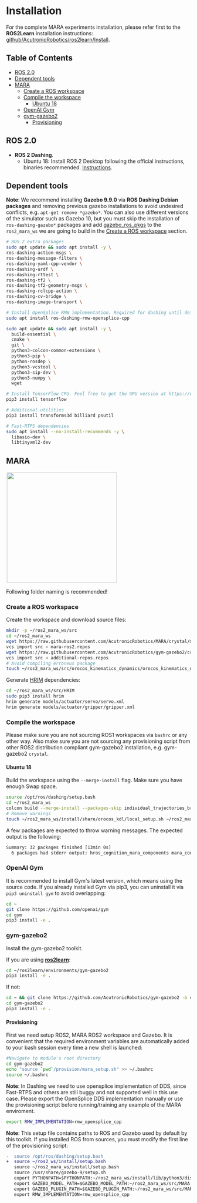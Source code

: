 # Installation
For the complete MARA experiments installation, please refer first to the **ROS2Learn** installation instructions:  [github/AcutronicRobotics/ros2learn/Install](https://github.com/AcutronicRobotics/ros2learn/blob/master/Install.md).

## Table of Contents
- [ROS 2.0](#ros-20)
- [Dependent tools](#dependent-tools)
- [MARA](#mara)
  - [Create a ROS workspace](#create-a-ros-workspace)
  - [Compile the workspace](#compile-the-workspace)
    - [Ubuntu 18](#ubuntu-18)
  - [OpenAI Gym](#openai-gym)
  - [gym-gazebo2](#gym-gazebo2)
    - [Provisioning](#provisioning)

## ROS 2.0

- **ROS 2 Dashing**.
   - Ubuntu 18: Install ROS 2 Desktop following the official instructions, binaries recommended. [Instructions](https://index.ros.org/doc/ros2/Installation/Linux-Install-Debians/).

## Dependent tools
**Note**: We recommend installing **Gazebo 9.9.0** via **ROS Dashing Debian packages** and removing previous gazebo installations to avoid undesired conflicts, e.g. `apt-get remove *gazebo*`. You can also use different versions of the simulator such as Gazebo 10, but you must skip the installation of `ros-dashing-gazebo*` packages and add [gazebo_ros_pkgs](https://github.com/ros-simulation/gazebo_ros_pkgs/tree/ros2) to the `ros2_mara_ws` we are going to build in the [Create a ROS workspace](#create-a-ros-workspace) section.

```sh
# ROS 2 extra packages
sudo apt update && sudo apt install -y \
ros-dashing-action-msgs \
ros-dashing-message-filters \
ros-dashing-yaml-cpp-vendor \
ros-dashing-urdf \
ros-dashing-rttest \
ros-dashing-tf2 \
ros-dashing-tf2-geometry-msgs \
ros-dashing-rclcpp-action \
ros-dashing-cv-bridge \
ros-dashing-image-transport \

# Install OpenSplice RMW implementation. Required for dashing until default FastRTPS is fixed.
sudo apt install ros-dashing-rmw-opensplice-cpp

sudo apt update && sudo apt install -y \
  build-essential \
  cmake \
  git \
  python3-colcon-common-extensions \
  python3-pip \
  python-rosdep \
  python3-vcstool \
  python3-sip-dev \
  python3-numpy \
  wget

# Install TensorFlow CPU. Feel free to get the GPU version at https://www.tensorflow.org/install/gpu.
pip3 install tensorflow

# Additional utilities
pip3 install transforms3d billiard psutil

# Fast-RTPS dependencies
sudo apt install --no-install-recommends -y \
  libasio-dev \
  libtinyxml2-dev
```
## MARA

<a href="http://www.acutronicrobotics.com"><img src="https://acutronicrobotics.com/products/mara/images/xMARA_evolution_end.jpg.pagespeed.ic.dVNwzZ6-4i.webp" float="left" hspace="2" vspace="2" width="300"></a>

Following folder naming is recommended!

### Create a ROS workspace

Create the workspace and download source files:

```sh
mkdir -p ~/ros2_mara_ws/src
cd ~/ros2_mara_ws
wget https://raw.githubusercontent.com/AcutronicRobotics/MARA/crystal/mara-ros2.repos
vcs import src < mara-ros2.repos
wget https://raw.githubusercontent.com/AcutronicRobotics/gym-gazebo2/crystal/provision/additional-repos.repos
vcs import src < additional-repos.repos
# Avoid compiling erroneus package
touch ~/ros2_mara_ws/src/orocos_kinematics_dynamics/orocos_kinematics_dynamics/COLCON_IGNORE
```

Generate [HRIM](https://github.com/AcutronicRobotics/HRIM) dependencies:

```sh
cd ~/ros2_mara_ws/src/HRIM
sudo pip3 install hrim
hrim generate models/actuator/servo/servo.xml
hrim generate models/actuator/gripper/gripper.xml
```
### Compile the workspace

Please make sure you are not sourcing ROS1 workspaces via `bashrc` or any other way. Also make sure you are not sourcing any provisioning script from other ROS2 distribution compliant gym-gazebo2 installation, e.g. gym-gazebo2 `crystal`.

#### Ubuntu 18

Build the workspace using the `--merge-install` flag. Make sure you have enough Swap space.

```sh
source /opt/ros/dashing/setup.bash
cd ~/ros2_mara_ws
colcon build --merge-install --packages-skip individual_trajectories_bridge
# Remove warnings
touch ~/ros2_mara_ws/install/share/orocos_kdl/local_setup.sh ~/ros2_mara_ws/install/share/orocos_kdl/local_setup.bash
```
A few packages are expected to throw warning messages. The expected output is the following:

```sh
Summary: 32 packages finished [13min 0s]
  6 packages had stderr output: hros_cognition_mara_components mara_contact_publisher mara_gazebo_plugins orocos_kdl python_orocos_kdl robotiq_gripper_gazebo_plugins
```

### OpenAI Gym

It is recommended to install Gym's latest version, which means using the source code. If you already installed Gym via pip3, you can uninstall it via `pip3 uninstall gym` to avoid overlapping:

```sh
cd ~
git clone https://github.com/openai/gym
cd gym
pip3 install -e .
```
### gym-gazebo2

Install the gym-gazebo2 toolkit.

If you are using [**ros2learn**](https://github.com/AcutronicRobotics/ros2learn/tree/crystal):
```sh
cd ~/ros2learn/environments/gym-gazebo2
pip3 install -e .
```

If not:
```sh
cd ~ && git clone https://github.com/AcutronicRobotics/gym-gazebo2 -b crystal
cd gym-gazebo2
pip3 install -e .
```
#### Provisioning

First we need setup ROS2, MARA ROS2 workspace and Gazebo. It is convenient that the required environment variables are automatically added to your bash session every time a new shell is launched:

```sh
#Navigate to module's root directory
cd gym-gazebo2
echo "source `pwd`/provision/mara_setup.sh" >> ~/.bashrc
source ~/.bashrc
```
**Note**: In Dashing we need to use opensplice implementation of DDS, since Fast-RTPS and others are still buggy and not supported well in this use case. Please export the OpenSplice DDS implementation manually or use the provisioning script before running/training any example of the MARA enviroment.

```sh
export RMW_IMPLEMENTATION=rmw_opensplice_cpp
```

**Note**: This setup file contains paths to ROS and Gazebo used by default by this toolkit. If you installed ROS from sources, you must modify the first line of the provisioning script:

```diff
-  source /opt/ros/dashing/setup.bash
+  source ~/ros2_ws/install/setup.bash
   source ~/ros2_mara_ws/install/setup.bash
   source /usr/share/gazebo-9/setup.sh
   export PYTHONPATH=$PYTHONPATH:~/ros2_mara_ws/install/lib/python3/dist-packages
   export GAZEBO_MODEL_PATH=$GAZEBO_MODEL_PATH:~/ros2_mara_ws/src/MARA
   export GAZEBO_PLUGIN_PATH=$GAZEBO_PLUGIN_PATH:~/ros2_mara_ws/src/MARA/mara_gazebo_plugins/build/
   export RMW_IMPLEMENTATION=rmw_opensplice_cpp
```
